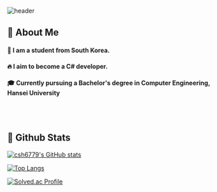 ![header](https://capsule-render.vercel.app/api?type=waving&color=gradient&height=200&section=header&text=welcome%20to%20my%20lab%F0%9F%A4%97)

 ## 👀 About Me
  #### :raising_hand: I am a student from South Korea.<br/>
  #### :fire: I aim to become a C# developer.<br/>
  #### :mortar_board: Currently pursuing a Bachelor's degree in Computer Engineering, Hansei University 
 <br/>
  <br/>



## 🤔 Github Stats
  
[![csh6779's GitHub stats](https://github-readme-stats.vercel.app/api?username=csh6779)](https://github.com/anuraghazra/github-readme-stats)



 [![Top Langs](https://github-readme-stats.vercel.app/api/top-langs/?username=csh6779)](https://github.com/anuraghazra/github-readme-stats)


[![Solved.ac Profile](http://mazassumnida.wtf/api/v2/generate_badge?boj=csh6779@naver.com)](https://solved.ac/csh6779@naver.com/)
